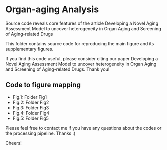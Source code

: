 # Organ-aging Analysis

Source code reveals core features of the article Developing a Novel Aging Assessment Model to uncover heterogeneity in Organ Aging and Screening of Aging-related Drugs

This folder contains source code for reproducing the main figure and its supplementary figures.

If you find this code useful, please consider citing our paper Developing a Novel Aging Assessment Model to uncover heterogeneity in Organ Aging and Screening of Aging-related Drugs. Thank you!

## Code to figure mapping

- Fig.1: Folder Fig1  
- Fig.2: Folder Fig2
- Fig.3: Folder Fig3  
- Fig.4: Folder Fig4  
- Fig.5: Folder Fig5  

Please feel free to contact me if you have any questions about the codes or the processing pipeline. Thanks :)

Cheers!
